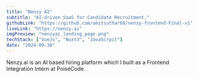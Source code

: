 ```yaml
---
title: "Nenzy AI"
subtitle: "AI-driven SaaS for Candidate Recruitment."
githubLink: "https://github.com/amitsuthar69/nenzy-frontend-Final-v1"
liveLink: "https://nenzy.ai"
imgPreview: "nenzyai_landing_page.png"
techStack: ["VueJs", "Nuxt3", "JavaScrpit"]
date: "2024-09-30"
---
```


Nenzy.ai is an AI based hiring platform which I built as a Frontend Integration Intern at PoiseCode.
